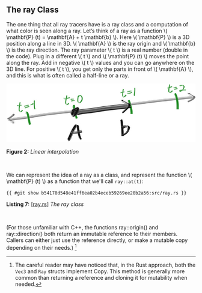 ## The ray Class
The one thing that all ray tracers have is a ray class and a computation of what color is seen along a ray. Let’s think of a ray as a function \\( \mathbf{P} (t) = \mathbf{A} + t \mathbf{b} \\). Here \\( \mathbf{P} \\) is a 3D position along a line in 3D. \\( \mathbf{A} \\) is the ray origin and \\( \mathbf{b} \\) is the ray direction. The ray parameter \\( t \\) is a real number (double in the code). Plug in a different \\( t \\) and \\( \mathbf{P} (t) \\) moves the point along the ray. Add in negative \\( t \\) values and you can go anywhere on the 3D line. For positive \\( t \\), you get only the parts in front of \\( \mathbf{A} \\), and this is what is often called a half-line or a ray.

![Linear interpolation](../../imgs/fig-1.02-lerp.jpg)

**Figure 2:** *Linear interpolation*

<br>

We can represent the idea of a ray as a class, and represent the function \\( \mathbf{P} (t) \\) as a function that we'll call `ray::at(t)`:

```rust,norun,noplayground
{{ #git show b54170d548e41ff6ea02b4eceb59269ee20b2a56:src/ray.rs }}
```

**Listing 7:** [[ray.rs](TODO)] *The ray class*

<br>

(For those unfamiliar with C++, the functions ray::origin() and ray::direction() both return an immutable reference to their members. Callers can either just use the reference directly, or make a mutable copy depending on their needs.) [^41a]

[^41a]: The careful reader may have noticed that, in the Rust approach, both the `Vec3` and `Ray` structs implement Copy. This method is generally more common than returning a reference and cloning it for mutability when needed.




